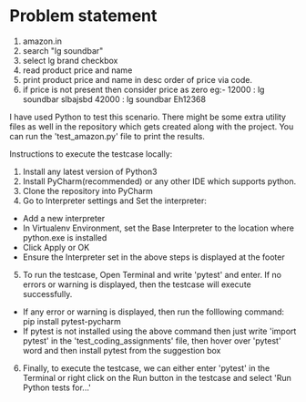 # Problem statement

1. amazon.in
2. search "lg soundbar"
3. select lg brand checkbox
4. read product price and name
5. print product price and name in desc order of price via code.
6. if price is not present then consider price as zero
eg:- 
12000 : lg soundbar slbajsbd
42000 : lg soundbar Eh12368



I have used Python to test this scenario. There might be some extra utility files as well in the repository which gets created along with the project.
You can run the 'test_amazon.py' file to print the results.



Instructions to execute the testcase locally:

1. Install any latest version of Python3
2. Install PyCharm(recommended) or any other IDE which supports python.
3. Clone the repository into PyCharm
4. Go to Interpreter settings and Set the interpreter:
  - Add a new interpreter
  - In Virtualenv Environment, set the Base Interpreter to the location where python.exe is installed
  - Click Apply or OK
  - Ensure the Interpreter set in the above steps is displayed at the footer
5. To run the testcase, Open Terminal and write 'pytest' and enter. If no errors or warning is displayed, then the testcase will execute successfully.
  - If any error or warning is displayed, then run the folllowing command: pip install pytest-pycharm
  - If pytest is not installed using the above command then just write 'import pytest' in the 'test_coding_assignments' file, then hover over 'pytest' word and then install pytest from the suggestion box
6. Finally, to execute the testcase, we can either enter 'pytest' in the Terminal or right click on the Run button in the testcase and select 'Run Python tests for...'
